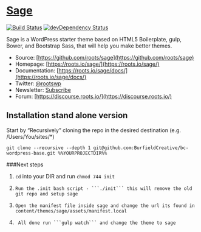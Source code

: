 # [Sage](https://roots.io/sage/)
[![Build Status](https://travis-ci.org/roots/sage.svg)](https://travis-ci.org/roots/sage)
[![devDependency Status](https://david-dm.org/roots/sage/dev-status.svg)](https://david-dm.org/roots/sage#info=devDependencies)

Sage is a WordPress starter theme based on HTML5 Boilerplate, gulp, Bower, and Bootstrap Sass, that will help you make better themes.

* Source: [https://github.com/roots/sage](https://github.com/roots/sage)
* Homepage: [https://roots.io/sage/](https://roots.io/sage/)
* Documentation: [https://roots.io/sage/docs/](https://roots.io/sage/docs/)
* Twitter: [@rootswp](https://twitter.com/rootswp)
* Newsletter: [Subscribe](http://roots.io/subscribe/)
* Forum: [https://discourse.roots.io/](https://discourse.roots.io/)


## Installation stand alone version

Start by “Recursively” cloning the repo in the desired destination (e.g. /Users/You/sites/*)

```
git clone --recursive --depth 1 git@github.com:BurfieldCreative/bc-wordpress-base.git %%YOURPROJECTDIR%%
```


###Next steps
1. 	``` cd ``` into your DIR and run ```chmod 744 init```
2. 	   Run the .init bash script - ```./init``` this will remove the old git repo and setup sage
3.     Open the manifest file inside sage and change the url its found in content/themes/sage/assets/manifest.local
4.      All done run ```gulp watch``` and change the theme to sage 
